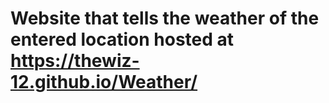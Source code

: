 # Website that tells the weather of the entered location hosted at https://thewiz-12.github.io/Weather/
